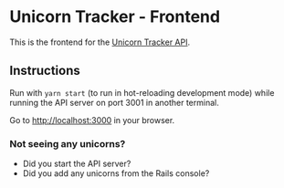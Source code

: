 # Unicorn Tracker - Frontend
This is the frontend for the [Unicorn Tracker API](https://github.com/emilyaviva/unicorn-tracker-api).

## Instructions
Run with `yarn start` (to run in hot-reloading development mode) while running the API server on port 3001 in another terminal.

Go to [http://localhost:3000](http://localhost:3000) in your browser.

### Not seeing any unicorns?
- Did you start the API server?
- Did you add any unicorns from the Rails console?
